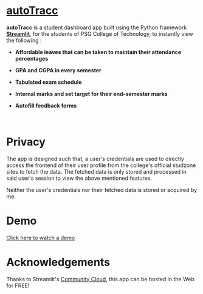# [autoTracc](https://autotracc.streamlit.app) 

**autoTracc** is a student dashboard app built using the Python framework [**Streamlit**](https://streamlit.io/), for the students of PSG College of Technology, to instantly view the following :

+ **Affordable leaves that can be taken to maintain their attendance percentages**

+ **GPA and CGPA in every semester**

+ **Tabulated exam schedule**

+ **Internal marks and set target for their end-semester marks**

+ **Autofill feedback forms**

<br>

# Privacy
The app is designed such that, a user's credentials are used to directly access the frontend of their user profile from the college's official studzone sites to fetch the data. The fetched data is only stored and processed in said user's session to view the above mentioned features.

Neither the user's credentials nor their fetched data is stored or acquired by me.

# Demo

[Click here to watch a demo](https://youtu.be/aP-DL9kS5bk?si=P5ka4G6GpPHUALe_)


# Acknowledgements

Thanks to Streamlit's [Community Cloud](https://streamlit.io/cloud), this app can be hosted in the Web for FREE!